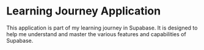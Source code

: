 # Learning Journey Application

This application is part of my learning journey in Supabase. It is designed to help me understand and master the various features and capabilities of Supabase.
